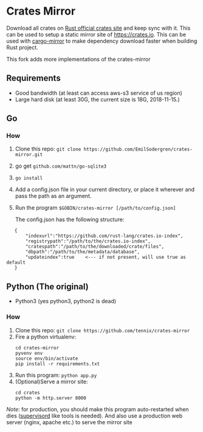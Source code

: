 # Crates Mirror

Download all crates on [Rust official crates site](https://crates.io)
and keep sync with it. This can be used to setup a static mirror site
of https://crates.io.  This can be used with
[cargo-mirror](https://github.com/tennix/cargo-mirror) to make
dependency download faster when building Rust project.

This fork adds more implementations of the crates-mirror
## Requirements
* Good bandwidth (at least can access aws-s3 service of us region)
* Large hard disk (at least 30G, the current size is 18G, 2018-11-15.)
## Go

### How
1. Clone this repo: `git clone https://github.com/EmilSodergren/crates-mirror.git`
2. go get `github.com/mattn/go-sqlite3`
3. `go install` 
4. Add a config.json file in your current directory, or place it wherever and pass the path as an argument.
5. Run the program `$GOBIN/crates-mirror [/path/to/config.json]`

    The config.json has the following structure:
```
   {
       "indexurl":"https://github.com/rust-lang/crates.io-index",
       "registrypath":"/path/to/the/crates.io-index",
       "cratespath":"/path/to/the/downloaded/crate/files",
       "dbpath":"/path/to/the/metadata/database",
       "updateindex":true    <--- if not present, will use true as default
   }
```
## Python (The original)

* Python3 (yes python3, python2 is dead)
### How
1. Clone this repo: `git clone https://github.com/tennix/crates-mirror`
2. Fire a python virtualenv:
   ```
   cd crates-mirror
   pyvenv env
   source env/bin/activate
   pip install -r requirements.txt
   ```
3. Run this program: `python app.py`
4. (Optional)Serve a mirror site:
   ```
   cd crates
   python -m http.server 8000
   ```

*Note*: for production, you should make this program auto-restarted
 when dies ([supervisord](http://supervisord.org) like tools is
 needed). And also use a production web server (nginx, apache etc.) to
 serve the mirror site
